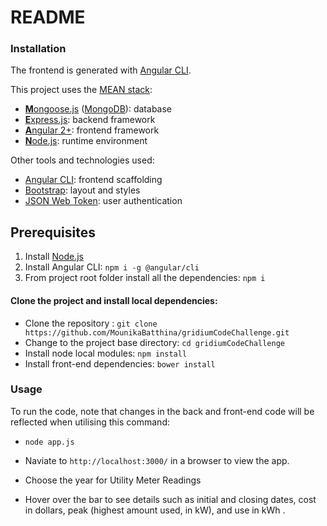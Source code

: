 # README #

### Installation 

The frontend is generated with [Angular CLI](https://github.com/angular/angular-cli).

This project uses the [MEAN stack](https://en.wikipedia.org/wiki/MEAN_(software_bundle)):
* [**M**ongoose.js](http://www.mongoosejs.com) ([MongoDB](https://www.mongodb.com)): database
* [**E**xpress.js](http://expressjs.com): backend framework
* [**A**ngular 2+](https://angular.io): frontend framework
* [**N**ode.js](https://nodejs.org): runtime environment

Other tools and technologies used:
* [Angular CLI](https://cli.angular.io): frontend scaffolding
* [Bootstrap](http://www.getbootstrap.com): layout and styles
* [JSON Web Token](https://jwt.io): user authentication


## Prerequisites
1. Install [Node.js](https://nodejs.org)
2. Install Angular CLI: `npm i -g @angular/cli`
3. From project root folder install all the dependencies: `npm i`


#### Clone the project and install local dependencies:

* Clone the repository : `git clone https://github.com/MounikaBatthina/gridiumCodeChallenge.git`
* Change to the project base directory: `cd gridiumCodeChallenge`
* Install node local modules: `npm install`
* Install front-end dependencies: `bower install`

### Usage ###

To run the code, note that changes in the back and front-end code will be reflected when utilising this command:

* `node app.js`

* Naviate to `http://localhost:3000/` in a browser to view the app.

* Choose the year for Utility Meter Readings

* Hover over the bar to see details such as initial and closing dates, cost in dollars, peak (highest amount used, in kW), and use in kWh .


